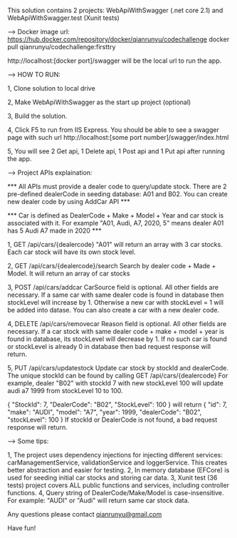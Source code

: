 This solution contains 2 projects: WebApiWithSwagger (.net core 2.1) and WebApiWithSwagger.test (Xunit tests)

--> Docker image url: https://hub.docker.com/repository/docker/qianrunyu/codechallenge
					  docker pull qianrunyu/codechallenge:firsttry

http://localhost:[docker port]/swagger will be the local url to run the app.

--> HOW TO RUN:

1, Clone solution to local drive

2, Make WebApiWithSwagger  as the start up project (optional)

3, Build the solution. 

4, Click F5 to run from IIS Express. You should be able to see a swagger page with such url http://localhost:[some port number]/swagger/index.html

5, You will see 2 Get api, 1 Delete api, 1 Post api and 1 Put api after running the app. 




--> Project APIs explaination:

*** All APIs must provide a dealer code to query/update stock. There are 2 pre-defined dealerCode in seeding database: A01 and B02. You can create new dealer code by using AddCar API ***

*** Car is defined as DealerCode + Make + Model + Year and car stock is associated with it. For example "A01, Audi, A7, 2020, 5" means dealer A01 has 5 Audi A7 made in 2020 ***

1, GET /api/cars/{dealercode}
"A01" will return an  array with 3 car stocks. Each car stock will have its own stock level. 

2, GET /api/cars/{dealercode}/search
Search by dealer code + Made + Model. It will return an array of car stocks 

3, POST /api/cars/addcar
CarSource field is optional. All other fields are necessary. If a same car with same dealer code is found in database then stockLevel will increase by 1. 
Otherwise a new car with stockLevel = 1 will be added into datase.
You can also create a  car with a new dealer code.

4, DELETE /api/cars/removecar
Reason field is optional. All other fields are necessary. If a car stock with same dealer code + make + model + year is found in database, its stockLevel will decrease by 1.
If no such car is found or stockLevel is already 0 in database then bad request response will return.

5, PUT /api/cars/updatestock
Update car stock by stockId and dealerCode. The unique stockId can be found by calling GET /api/cars/{dealercode}
For example,  dealer "B02" with stockId 7 with new stockLevel 100 will update audi a7 1999 from stockLevel 10 to 100.

{
  "StockId": 7,
  "DealerCode": "B02",
  "StockLevel": 100
}
will return 
{
  "id": 7,
  "make": "AUDI",
  "model": "A7",
  "year": 1999,
  "dealerCode": "B02",
  "stockLevel": 100
}
If stockId or DealerCode is not found, a bad request response will return.



--> Some tips:

1, The project uses dependency injections for injecting different services: carManagementService, validationService and loggerService. This creates better abstraction and easier for testing.
2, In memory database (EFCore) is used for seeding initial car stocks and storing car data.
3, Xunit test (36 tests) project covers ALL public functions and services, including controller functions. 
4, Query string of DealerCode/Make/Model is case-insensitive. For example:  "AUDI" or "Audi" will return same car stock data.


Any questions please contact qianrunyu@gmail.com

Have fun!





